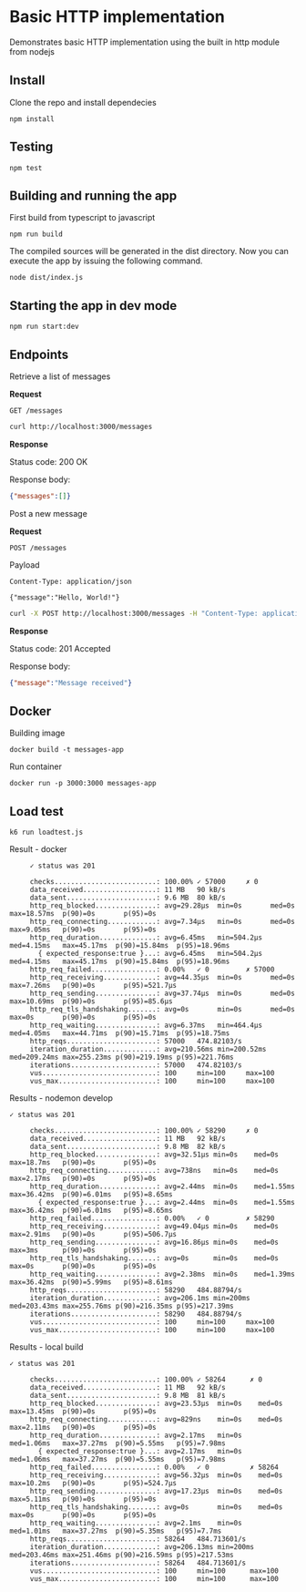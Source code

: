 # Basic HTTP implementation

Demonstrates basic HTTP implementation using the built in http module from nodejs

## Install

Clone the repo and install dependecies

```
npm install
```

## Testing

```
npm test
```

## Building and running the app

First build from typescript to javascript

```
npm run build
```

The compiled sources will be generated in the dist directory. Now you can execute the app by issuing the following command.
```
node dist/index.js
```

## Starting the app in dev mode

```
npm run start:dev
```

## Endpoints

Retrieve a list of messages

**Request**
```
GET /messages
```

```bash
curl http://localhost:3000/messages
```

**Response**

Status code: 200 OK

Response body:
```json
{"messages":[]}
```

Post a new message

**Request**

```
POST /messages
```

Payload

```
Content-Type: application/json

{"message":"Hello, World!"}
```

```bash
curl -X POST http://localhost:3000/messages -H "Content-Type: application/json" -d '{"message":"Hello, World!"}'

```

**Response**

Status code: 201 Accepted

Response body:
```json
{"message":"Message received"}
```

## Docker

Building image

```
docker build -t messages-app
```

Run container

```
docker run -p 3000:3000 messages-app
```

## Load test

```
k6 run loadtest.js
```

Result - docker
```
     ✓ status was 201

     checks.........................: 100.00% ✓ 57000     ✗ 0
     data_received..................: 11 MB   90 kB/s
     data_sent......................: 9.6 MB  80 kB/s
     http_req_blocked...............: avg=29.28µs  min=0s       med=0s       max=18.57ms  p(90)=0s       p(95)=0s
     http_req_connecting............: avg=7.34µs   min=0s       med=0s       max=9.05ms   p(90)=0s       p(95)=0s
     http_req_duration..............: avg=6.45ms   min=504.2µs  med=4.15ms   max=45.17ms  p(90)=15.84ms  p(95)=18.96ms
       { expected_response:true }...: avg=6.45ms   min=504.2µs  med=4.15ms   max=45.17ms  p(90)=15.84ms  p(95)=18.96ms
     http_req_failed................: 0.00%   ✓ 0         ✗ 57000
     http_req_receiving.............: avg=44.35µs  min=0s       med=0s       max=7.26ms   p(90)=0s       p(95)=521.7µs
     http_req_sending...............: avg=37.74µs  min=0s       med=0s       max=10.69ms  p(90)=0s       p(95)=85.6µs
     http_req_tls_handshaking.......: avg=0s       min=0s       med=0s       max=0s       p(90)=0s       p(95)=0s
     http_req_waiting...............: avg=6.37ms   min=464.4µs  med=4.05ms   max=44.71ms  p(90)=15.71ms  p(95)=18.75ms
     http_reqs......................: 57000   474.82103/s
     iteration_duration.............: avg=210.56ms min=200.52ms med=209.24ms max=255.23ms p(90)=219.19ms p(95)=221.76ms
     iterations.....................: 57000   474.82103/s
     vus............................: 100     min=100     max=100
     vus_max........................: 100     min=100     max=100
```

Results - nodemon develop

```
✓ status was 201

     checks.........................: 100.00% ✓ 58290     ✗ 0
     data_received..................: 11 MB   92 kB/s
     data_sent......................: 9.8 MB  82 kB/s
     http_req_blocked...............: avg=32.51µs min=0s    med=0s       max=18.7ms   p(90)=0s       p(95)=0s
     http_req_connecting............: avg=738ns   min=0s    med=0s       max=2.17ms   p(90)=0s       p(95)=0s
     http_req_duration..............: avg=2.44ms  min=0s    med=1.55ms   max=36.42ms  p(90)=6.01ms   p(95)=8.65ms
       { expected_response:true }...: avg=2.44ms  min=0s    med=1.55ms   max=36.42ms  p(90)=6.01ms   p(95)=8.65ms
     http_req_failed................: 0.00%   ✓ 0         ✗ 58290
     http_req_receiving.............: avg=49.04µs min=0s    med=0s       max=2.91ms   p(90)=0s       p(95)=506.7µs
     http_req_sending...............: avg=16.86µs min=0s    med=0s       max=3ms      p(90)=0s       p(95)=0s
     http_req_tls_handshaking.......: avg=0s      min=0s    med=0s       max=0s       p(90)=0s       p(95)=0s
     http_req_waiting...............: avg=2.38ms  min=0s    med=1.39ms   max=36.42ms  p(90)=5.99ms   p(95)=8.61ms
     http_reqs......................: 58290   484.88794/s
     iteration_duration.............: avg=206.1ms min=200ms med=203.43ms max=255.76ms p(90)=216.35ms p(95)=217.39ms
     iterations.....................: 58290   484.88794/s
     vus............................: 100     min=100     max=100
     vus_max........................: 100     min=100     max=100
```

Results - local build

```
✓ status was 201

     checks.........................: 100.00% ✓ 58264      ✗ 0
     data_received..................: 11 MB   92 kB/s
     data_sent......................: 9.8 MB  81 kB/s
     http_req_blocked...............: avg=23.53µs  min=0s    med=0s       max=13.45ms  p(90)=0s       p(95)=0s
     http_req_connecting............: avg=829ns    min=0s    med=0s       max=2.11ms   p(90)=0s       p(95)=0s
     http_req_duration..............: avg=2.17ms   min=0s    med=1.06ms   max=37.27ms  p(90)=5.55ms   p(95)=7.98ms
       { expected_response:true }...: avg=2.17ms   min=0s    med=1.06ms   max=37.27ms  p(90)=5.55ms   p(95)=7.98ms
     http_req_failed................: 0.00%   ✓ 0          ✗ 58264
     http_req_receiving.............: avg=56.32µs  min=0s    med=0s       max=10.2ms   p(90)=0s       p(95)=524.7µs
     http_req_sending...............: avg=17.23µs  min=0s    med=0s       max=5.11ms   p(90)=0s       p(95)=0s
     http_req_tls_handshaking.......: avg=0s       min=0s    med=0s       max=0s       p(90)=0s       p(95)=0s
     http_req_waiting...............: avg=2.1ms    min=0s    med=1.01ms   max=37.27ms  p(90)=5.35ms   p(95)=7.7ms
     http_reqs......................: 58264   484.713601/s
     iteration_duration.............: avg=206.13ms min=200ms med=203.46ms max=251.46ms p(90)=216.59ms p(95)=217.53ms
     iterations.....................: 58264   484.713601/s
     vus............................: 100     min=100      max=100
     vus_max........................: 100     min=100      max=100
```

